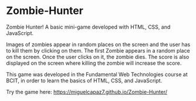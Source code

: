 # Zombie-Hunter
Zombie Hunter! A basic mini-game developed with HTML, CSS, and JavaScript. 

Images of zombies appear in random places on the screen and the user has to kill them by clicking on them. The first Zombie appears in a random place on the screen. Once the user clicks on it, the zombie dies.
The score is also displayed on the screen where killing the zombie will increase the score.

This game was developed in the Fundamental Web Technologies course at BCIT, in order to learn the basics of HTML, CSS, and JavaScript.

Try the game here: https://miguelcapaz7.github.io/Zombie-Hunter/
